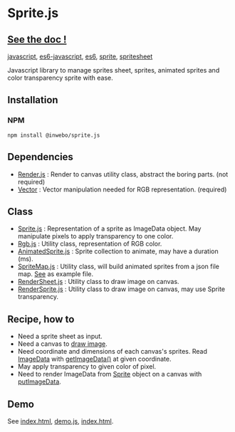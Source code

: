 # Sprite.js

## [See the doc !](https://inwebo.github.io/Sprite.js/index.html)

[javascript](https://github.com/topics/javascript), [es6-javascript](https://github.com/topics/es6-javascript), [es6](https://github.com/topics/es6), [sprite](https://github.com/topics/sprite), [spritesheet](https://github.com/topics/spritesheet)

Javascript library to manage sprites sheet, sprites, animated sprites and color transparency sprite with ease.

## Installation

### NPM
```shell script
npm install @inwebo/sprite.js
```

## Dependencies
* [Render.js](https://github.com/inwebo/Render.js) : Render to canvas utility class, abstract the boring parts. (not required)
* [Vector](https://github.com/inwebo/Vector) : Vector manipulation needed for RGB representation. (required)

## Class
* [Sprite.js](./src/Sprite/Sprite.js) : Representation of a sprite as ImageData object. May manipulate pixels to apply transparency to one color.
* [Rgb.js](./src/Rgb/Rgb.js) : Utility class, representation of RGB color.
* [AnimatedSprite.js](./src/AnimatedSprite/AnimatedSprite.js) : Sprite collection to animate, may have a duration (ms).
* [SpriteMap.js](./src/SpriteMap/SpriteMap.js) : Utility class, will build animated sprites from a json file map. [See](docs/doom.json) as example file.
* [RenderSheet.js](./src/RenderSheet/RenderSheet.js) : Utility class to draw image on canvas.
* [RenderSprite.js](./src/RenderSprite/RenderSprite.js) : Utility class to draw image on canvas, may use Sprite transparency.

## Recipe, how to
- Need a sprite sheet as input.
- Need a canvas to [draw image](https://developer.mozilla.org/en-US/docs/Web/API/CanvasRenderingContext2D/drawImage).
- Need coordinate and dimensions of each canvas's sprites. Read [ImageData](https://developer.mozilla.org/en-US/docs/Web/API/ImageData) with [getImageData()](https://developer.mozilla.org/fr/docs/Web/API/CanvasRenderingContext2D/getImageData) at given coordinate.
- May apply transparency to given color of pixel. 
- Need to render ImageData from [Sprite](./src/Sprite/Sprite.js) object on a canvas with [putImageData](https://developer.mozilla.org/en-US/docs/Web/API/CanvasRenderingContext2D/putImageData).

## Demo

See [index.html](https://inwebo.github.io/Sprite.js/), [demo.js](docs/demo.js), [index.html](docs/index.html.bak).